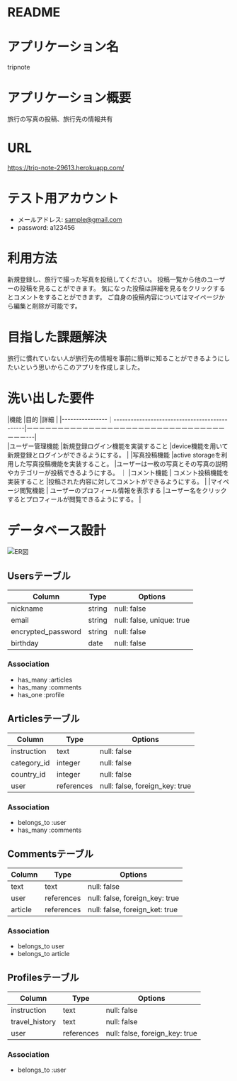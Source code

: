 # README

# アプリケーション名

tripnote

# アプリケーション概要

旅行の写真の投稿、旅行先の情報共有

# URL

https://trip-note-29613.herokuapp.com/


# テスト用アカウント

* メールアドレス: sample@gmail.com
* password: a123456

# 利用方法

新規登録し、旅行で撮った写真を投稿してください。
投稿一覧から他のユーザーの投稿を見ることができます。
気になった投稿は詳細を見るをクリックするとコメントをすることができます。
ご自身の投稿内容についてはマイページから編集と削除が可能です。

# 目指した課題解決

旅行に慣れていない人が旅行先の情報を事前に簡単に知ることができるようにしたいという思いからこのアプリを作成しました。

# 洗い出した要件


|機能             |目的                                           |詳細                                                          |
|----------------｜----------------------------------------------|ーーーーーーーーーーーーーーーーーーーーーーーーーーーーーーーーーーー---|  
|ユーザー管理機能   |新規登録ログイン機能を実装すること                  |device機能を用いて新規登録とログインができるようにする。              |
|写真投稿機能      |active storageを利用した写真投稿機能を実装すること。 |ユーザーは一枚の写真とその写真の説明やカテゴリーが投稿できるようにする。 ｜
|コメント機能      | コメント投稿機能を実装すること                     |投稿された内容に対してコメントができるようにする。                   |
|マイページ閲覧機能 | ユーザーのプロフィール情報を表示する                |ユーザー名をクリックするとプロフィールが閲覧できるようにする。         |
 

# データベース設計

![ER図](https://user-images.githubusercontent.com/71625568/112399625-e9d34c00-8d49-11eb-8d5d-c3855aad6cda.png)

## Usersテーブル

|Column                |   Type     |Options                  |
|----------------------|------------|-------------------------|
| nickname             | string     |null: false              |
| email                | string     |null: false, unique: true|
| encrypted_password   | string     |null: false              |
| birthday             | date       |null: false              |

### Association
- has_many :articles
- has_many :comments
- has_one :profile


## Articlesテーブル
|Column                |    Type         |Options                         |
|----------------------|-----------------|--------------------------------|
| instruction          | text            |null: false                     |
| category_id          | integer         |null: false                     |
| country_id           | integer         |null: false                     | 
| user                 | references      |null: false, foreign_key: true  |

### Association
 - belongs_to :user
 - has_many :comments


 ## Commentsテーブル
|Column                |    Type         |Options                         |
|----------------------|-----------------|--------------------------------|
| text                 | text            |null: false                     |
| user                 | references      |null: false, foreign_key: true  |
| article                | references      |null: false, foreign_ket: true  |

### Association
- belongs_to user
- belongs_to article




 ## Profilesテーブル
|Column                |    Type         |Options                         |
|----------------------|-----------------|--------------------------------|
| instruction          | text            |null: false                     |
| travel_history       | text            |null: false                     |
| user                 | references      |null: false, foreign_key: true  |

### Association
- belongs_to :user
